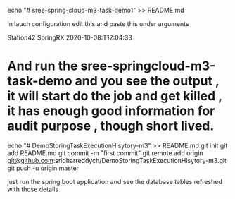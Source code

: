 echo "# sree-spring-cloud-m3-task-demo1" >> README.md

in lauch configuration edit this and paste this under arguments

Station42
SpringRX
2020-10-08:T12:04:33

And run the sree-springcloud-m3-task-demo and you see the output , it will start do the job and get killed , it has enough good information for audit purpose , though short lived.
============
echo "# DemoStoringTaskExecutionHisytory-m3" >> README.md
git init
git add README.md
git commit -m "first commit"
git remote add origin git@github.com:sridharreddych/DemoStoringTaskExecutionHisytory-m3.git
git push -u origin master

just run the spring boot application and see the database tables refreshed with those details